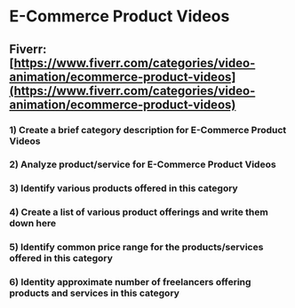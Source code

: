 # E-Commerce Product Videos
## Fiverr: [https://www.fiverr.com/categories/video-animation/ecommerce-product-videos](https://www.fiverr.com/categories/video-animation/ecommerce-product-videos)
### 1) Create a brief category description for E-Commerce Product Videos
### 2) Analyze product/service for E-Commerce Product Videos
### 3) Identify various products offered in this category
### 4) Create a list of various product offerings and write them down here
### 5) Identify common price range for the products/services offered in this category
### 6) Identity approximate number of freelancers offering products and services in this category
